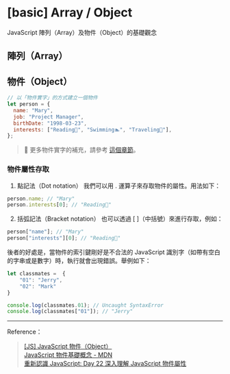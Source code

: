 # [basic] Array / Object

<span class="subtitle">JavaScript 陣列（Array）及物件（Object）的基礎觀念</span>

## 陣列（Array）

## 物件（Object）

```javascript
// 以「物件實字」的方式建立一個物件
let person = {
  name: "Mary",
  job: "Project Manager",
  birthDate: "1998-03-23",
  interests: ["Reading📖", "Swimming🏊", "Traveling🚗"],
};
```

> 🔗 更多物件實字的補充，請參考 [這個章節](ES6-object-literal.md)。 <br>

### 物件屬性存取

1. 點記法（Dot notation）
   我們可以用 . 運算子來存取物件的屬性。用法如下：

```javascript
person.name; // "Mary"
person.interests[0]; // "Reading📖"
```

2. 括弧記法（Bracket notation）
   也可以透過 [ ]（中括號）來進行存取，例如：

```javascript
person["name"]; // "Mary"
person["interests"][0]; // "Reading📖"
```

後者的好處是，當物件的索引鍵剛好是不合法的 JavaScript 識別字（如帶有空白的字串或是數字）時，執行就會出現錯誤。舉例如下：

```javascript
let classmates =  {
    "01": "Jerry",
    "02": "Mark"
}

console.log(classmates.01); // Uncaught SyntaxError
console.log(classmates["01"]); // "Jerry"
```

---

Reference：

> [[JS] JavaScript 物件（Object）](https://pjchender.dev/javascript/js-object/#%E8%A4%87%E8%A3%BD%E7%89%A9%E4%BB%B6) <br> [JavaScript 物件基礎概念 - MDN](https://developer.mozilla.org/zh-TW/docs/Learn/JavaScript/Objects/Basics) <br> [重新認識 JavaScript: Day 22 深入理解 JavaScript 物件屬性](https://ithelp.ithome.com.tw/articles/10193747)

